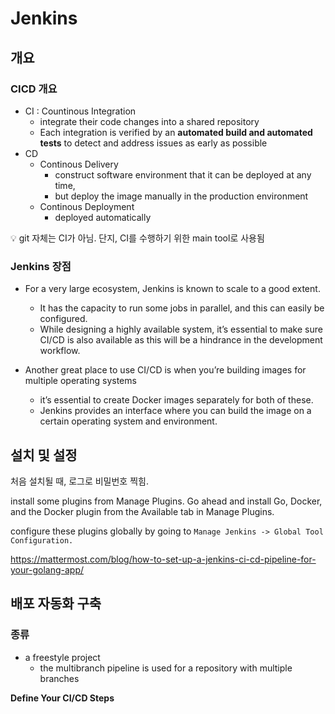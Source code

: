 # Jenkins



## 개요





### CICD 개요

- CI : Countinous Integration
  - integrate their code changes into a shared repository
  - Each integration is verified by an **automated build and automated tests** to detect and address issues as early as possible
- CD
  - Continous Delivery
    - construct software environment that it can be deployed at any time, 
    - but deploy the image manually in the production environment
  - Continous Deployment
    - deployed automatically

:bulb: git 자체는 CI가 아님. 단지, CI를 수행하기 위한 main tool로 사용됨



### Jenkins 장점

- For a very large ecosystem, Jenkins is known to scale to a good extent. 
  - It has the capacity to run some jobs in parallel, and this can easily be configured. 
  - While designing a highly available system, it’s essential to make sure CI/CD is also available as this will be a hindrance in the development workflow. 

- Another great place to use CI/CD is when you’re building images for multiple operating systems
  - it’s essential to create Docker images separately for both of these. 
  - Jenkins provides an interface where you can build the image on a certain operating system and environment.











## 설치 및 설정

처음 설치될 때, 로그로 비밀번호 찍힘. 





install some plugins from Manage Plugins. Go ahead and install Go, Docker, and the Docker plugin from the Available tab in Manage Plugins.

configure these plugins globally by going to `Manage Jenkins -> Global Tool Configuration.`

https://mattermost.com/blog/how-to-set-up-a-jenkins-ci-cd-pipeline-for-your-golang-app/







## 배포 자동화 구축



### 종류

- a freestyle project
  - the multibranch pipeline is used for a repository with multiple branches



**Define Your CI/CD Steps**




